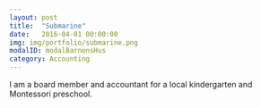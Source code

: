 ```yaml
---
layout: post
title:  "Submarine"
date:   2016-04-01 00:00:00
img: img/portfolio/submarine.png
modalID: modalBarnensHus
category: Accounting
---
```

I am a board member and accountant for a local kindergarten and Montessori preschool.
